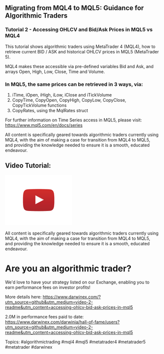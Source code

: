 ## Migrating from MQL4 to MQL5: Guidance for Algorithmic Traders
### Tutorial 2 - Accessing OHLCV and Bid/Ask Prices in MQL5 vs MQL4

This tutorial shows algorithmic traders using MetaTrader 4 (MQL4), how to retrieve current BID / ASK and historical OHLCV prices in MQL5 (MetaTrader 5). 

MQL4 makes these accessible via pre-defined variables Bid and Ask, and arrays Open, High, Low, Close, Time and Volume.

### In MQL5, the same prices can be retrieved in 3 ways, via:

1) iTime, iOpen, iHigh, iLow, iClose and iTickVolume
2) CopyTime, CopyOpen, CopyHigh, CopyLow, CopyClose, CopyTickVolume functions
3) CopyRates, using the MqlRates struct

For further information on Time Series access in MQL5, please visit:
https://www.mql5.com/en/docs/series

All content is specifically geared towards algorithmic traders currently using MQL4, with the aim of making a case for transition from MQL4 to MQL5, and providing the knowledge needed to ensure it is a smooth, educated endeavour.

Video Tutorial:
--
<a href='https://www.youtube.com/watch?v=8DVqhmItptU&list=PLv-cA-4O3y9407-3MUxlH6LNa_1XuYlV-&index=2' target='_blank'><img src='../resources/images/video-play-button.png'  width='220' height='165' /></a>

All content is specifically geared towards algorithmic traders currently using MQL4, with the aim of making a case for transition from MQL4 to MQL5, and providing the knowledge needed to ensure it is a smooth, educated endeavour.


# Are you an algorithmic trader? 

We'd love to have your strategy listed on our Exchange, enabling you to earn performance fees on investor profits!

More details here:
https://www.darwinex.com/?utm_source=github&utm_medium=video-2-readme&utm_content=accessing-ohlcv-bid-ask-prices-in-mql5


2.0M in performance fees paid to date:
https://www.darwinex.com/darwinia/hall-of-fame/users?utm_source=github&utm_medium=video-2-readme&utm_content=accessing-ohlcv-bid-ask-prices-in-mql5

Topics: #algorithmictrading #mql4 #mql5 #metatrader4 #metatrader5 #metatrader #darwinex

